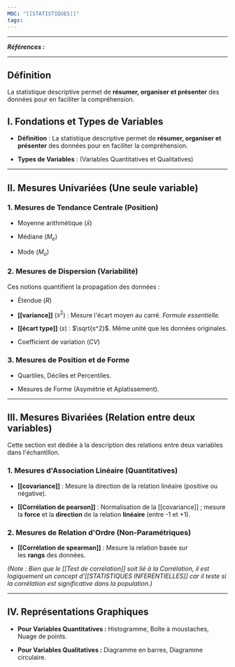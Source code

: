 ```yaml
---
MOC: "[[STATISTIQUES]]"
tags:
---
```



---
***Références :***

---

## Définition

La statistique descriptive permet de **résumer, organiser et présenter** des données pour en faciliter la compréhension.

## I. Fondations et Types de Variables

- **Définition** : La statistique descriptive permet de **résumer, organiser et présenter** des données pour en faciliter la compréhension.
    
- **Types de Variables** : (Variables Quantitatives et Qualitatives)
    

---

## II. Mesures Univariées (Une seule variable)

### 1. Mesures de Tendance Centrale (Position)

- Moyenne arithmétique ($\bar{x}$)
    
- Médiane ($M_e$)
    
- Mode ($M_o$)
    

### 2. Mesures de Dispersion (Variabilité)

Ces notions quantifient la propagation des données :

- Étendue ($R$)
    
- **[[variance]]** ($s^2$) : Mesure l'écart moyen au carré. _Formule essentielle._
    
- **[[écart type]]** ($s$) : $\sqrt{s^2}$. Même unité que les données originales.
    
- Coefficient de variation ($CV$)
    

### 3. Mesures de Position et de Forme

- Quartiles, Déciles et Percentiles.
    
- Mesures de Forme (Asymétrie et Aplatissement).
    

---

## III. Mesures Bivariées (Relation entre deux variables)

Cette section est dédiée à la description des relations entre deux variables dans l'échantillon.

### 1. Mesures d'Association Linéaire (Quantitatives)

- **[[covariance]]** : Mesure la direction de la relation linéaire (positive ou négative).
    
- **[[Corrélation de pearson]]** : Normalisation de la [[covariance]] ; mesure la **force** et la **direction** de la relation **linéaire** (entre -1 et +1).
    

### 2. Mesures de Relation d'Ordre (Non-Paramétriques)

- **[[Corrélation de spearman]]** : Mesure la relation basée sur les **rangs** des données.
    

_(Note : Bien que le [[Test de corrélation]] soit lié à la Corrélation, il est logiquement un concept d'[[STATISTIQUES INFERENTIELLES]] car il teste si la corrélation est significative dans la population.)_

---

## IV. Représentations Graphiques

- **Pour Variables Quantitatives :** Histogramme, Boîte à moustaches, Nuage de points.
    
- **Pour Variables Qualitatives :** Diagramme en barres, Diagramme circulaire.
